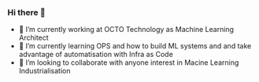 ### Hi there 👋

- 🔭 I’m currently working at OCTO Technology as Machine Learning Architect
- 🌱 I’m currently learning OPS and how to build ML systems and and take advantage of automatisation with Infra as Code   
- 👯 I’m looking to collaborate with anyone interest in Macine Learning Industrialisation

